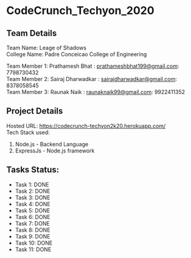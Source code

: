 # CodeCrunch_Techyon_2020

## Team Details

Team Name: Leage of Shadows<br />
College Name: Padre Conceicao College of Engineering<br />

Team Member 1: Prathamesh Bhat : prathameshbhat199@gmail.com: 7798730432<br />
Team Member 2: Sairaj Dharwadkar : sairajdharwadkar@gmail.com: 8378058545<br />
Team Member 3: Raunak Naik : raunaknaik99@gmail.com: 9922411352<br />

## Project Details

Hosted URL: https://codecrunch-techyon2k20.herokuapp.com/<br />
Tech Stack used:
1) Node.js - Backend Language
2) ExpressJs - Node.js framework

## Tasks Status:

* Task 1: DONE
* Task 2: DONE
* Task 3: DONE
* Task 4: DONE
* Task 5: DONE
* Task 6: DONE
* Task 7: DONE
* Task 8: DONE
* Task 9: DONE
* Task 10: DONE
* Task 11: DONE
